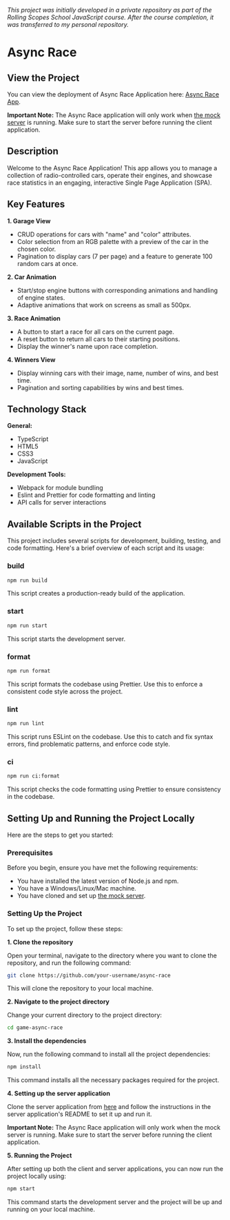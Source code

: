 *This project was initially developed in a private repository as part of the Rolling Scopes School JavaScript course. After the course completion, it was transferred to my personal repository.*

# Async Race

## View the Project
You can view the deployment of Async Race Application here: [Async Race App](https://rolling-scopes-school.github.io/chekhanadski-JSFE2023Q4/async-race/).

**Important Note:** The Async Race application will only work when [the mock server](https://github.com/mikhama/async-race-api) is running. Make sure to start the server before running the client application.

## Description
Welcome to the Async Race Application! This app allows you to manage a collection of radio-controlled cars, operate their engines, and showcase race statistics in an engaging, interactive Single Page Application (SPA).

## Key Features
**1. Garage View**
- CRUD operations for cars with "name" and "color" attributes.
- Color selection from an RGB palette with a preview of the car in the chosen color.
- Pagination to display cars (7 per page) and a feature to generate 100 random cars at once.

**2. Car Animation**
- Start/stop engine buttons with corresponding animations and handling of engine states.
- Adaptive animations that work on screens as small as 500px.

**3. Race Animation**
- A button to start a race for all cars on the current page.
- A reset button to return all cars to their starting positions.
- Display the winner's name upon race completion.

**4. Winners View**
- Display winning cars with their image, name, number of wins, and best time.
- Pagination and sorting capabilities by wins and best times.

## Technology Stack

**General:**
- TypeScript
- HTML5
- CSS3
- JavaScript

**Development Tools:**

- Webpack for module bundling
- Eslint and Prettier for code formatting and linting
- API calls for server interactions

## Available Scripts in the Project

This project includes several scripts for development, building, testing, and code formatting. Here's a brief overview of each script and its usage:

### build

```sh
npm run build
```

This script creates a production-ready build of the application.

### start

```sh
npm run start
```

This script starts the development server.

### format

```sh
npm run format
```

This script formats the codebase using Prettier. Use this to enforce a consistent code style across the project.

### lint

```sh
npm run lint
```

This script runs ESLint on the codebase. Use this to catch and fix syntax errors, find problematic patterns, and enforce code style.

### ci

```sh
npm run ci:format
```

This script checks the code formatting using Prettier to ensure consistency in the codebase.

## Setting Up and Running the Project Locally

Here are the steps to get you started:

### Prerequisites

Before you begin, ensure you have met the following requirements:

- You have installed the latest version of Node.js and npm.
- You have a Windows/Linux/Mac machine.
- You have cloned and set up [the mock server](https://github.com/mikhama/async-race-api).
  
### Setting Up the Project

To set up the project, follow these steps:

**1. Clone the repository**

Open your terminal, navigate to the directory where you want to clone the repository, and run the following command:

```sh
git clone https://github.com/your-username/async-race
```

This will clone the repository to your local machine.

**2. Navigate to the project directory**

Change your current directory to the project directory:

```sh
cd game-async-race
```

**3. Install the dependencies**

Now, run the following command to install all the project dependencies:

```sh
npm install
```

This command installs all the necessary packages required for the project.

**4. Setting up the server application**

Clone the server application from [here](https://github.com/mikhama/async-race-api) and follow the instructions in the server application's README to set it up and run it.

**Important Note:** The Async Race application will only work when the mock server is running. Make sure to start the server before running the client application.

**5. Running the Project**

After setting up both the client and server applications, you can now run the project locally using:

```sh
npm start
```

This command starts the development server and the project will be up and running on your local machine.
